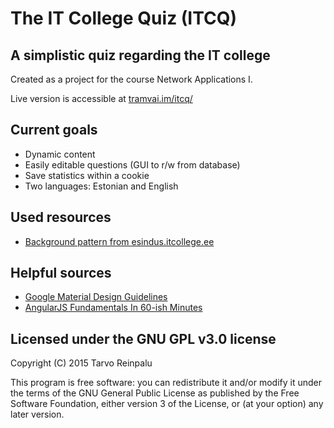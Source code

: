 # The IT College Quiz (ITCQ) #
## A simplistic quiz regarding the IT college ##

Created as a project for the course Network Applications I.

Live version is accessible at [tramvai.im/itcq/](http://tramvai.im/itcq/)


## Current goals ##
* Dynamic content
* Easily editable questions (GUI to r/w from database)
* Save statistics within a cookie
* Two languages: Estonian and English

## Used resources ##
* [Background pattern from esindus.itcollege.ee](http://esindus.itcollege.ee/)

## Helpful sources ##
* [Google Material Design Guidelines](http://www.google.com/design/spec/material-design/introduction.html)
* [AngularJS Fundamentals In 60-ish Minutes](https://www.youtube.com/watch?v=i9MHigUZKEM)

## Licensed under the GNU GPL v3.0 license ##
Copyright (C) 2015 Tarvo Reinpalu

This program is free software: you can redistribute it and/or modify
it under the terms of the GNU General Public License as published by
the Free Software Foundation, either version 3 of the License, or
(at your option) any later version.